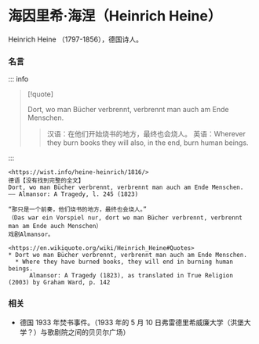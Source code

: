 # 海因里希·海涅（Heinrich Heine）

Heinrich Heine （1797-1856），德国诗人。

### 名言

::: info

> [!quote]
>
> Dort, wo man Bücher verbrennt, verbrennt man auch am Ende Menschen.
>
> > 汉语：在他们开始烧书的地方，最终也会烧人。
> > 英语：Wherever they burn books they will also, in the end, burn human beings.

:::

```
<https://wist.info/heine-heinrich/1816/>
德语【没有找到完整的全文】
Dort, wo man Bücher verbrennt, verbrennt man auch am Ende Menschen.
—— Almansor: A Tragedy, l. 245 (1823)

“那只是一个前奏，他们烧书的地方，最终也会烧人。”
（Das war ein Vorspiel nur, dort wo man Bücher verbrennt, verbrennt man am Ende auch Menschen）
戏剧Almansor。

<https://en.wikiquote.org/wiki/Heinrich_Heine#Quotes>
* Dort wo man Bücher verbrennt, verbrennt man auch am Ende Menschen.
  * Where they have burned books, they will end in burning human beings.
      Almansor: A Tragedy (1823), as translated in True Religion (2003) by Graham Ward, p. 142
```

### 相关

- 德国 1933 年焚书事件。（1933 年的 5 月 10 日弗雷德里希威廉大学（洪堡大学？）与歌剧院之间的贝贝尔广场）
